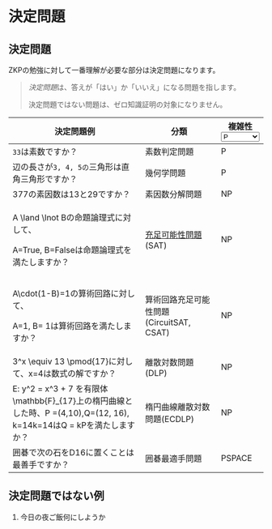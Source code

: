 # 決定問題

## 決定問題

ZKPの勉強に対して一番理解が必要な部分は決定問題になります。

> _決定問&#x984C;_&#x306F;、答えが「はい」か「いいえ」になる問題を指します。
>
> 決定問題ではない問題は、ゼロ知識証明の対象になりません。

<table><thead><tr><th width="460">決定問題例</th><th width="212">分類</th><th>複雑性<select><option value="WlWCzUmFO6hi" label="P" color="blue"></option><option value="JXBWTqEh1Ndu" label="NP" color="blue"></option><option value="I82x34RnMvmY" label="PSPACE" color="blue"></option></select></th></tr></thead><tbody><tr><td><code>33</code>は素数ですか？</td><td>素数判定問題</td><td><span data-option="WlWCzUmFO6hi">P</span></td></tr><tr><td>辺の長さが<code>3, 4, 5の</code>三角形は直角三角形ですか？</td><td>幾何学問題</td><td><span data-option="WlWCzUmFO6hi">P</span></td></tr><tr><td>377の素因数は13と29ですか？</td><td>素因数分解問題</td><td><span data-option="JXBWTqEh1Ndu">NP</span></td></tr><tr><td><p><span class="math">A \land \lnot B</span>の命題論理式に対して、</p><p> <span class="math">A=True, B=False</span>は命題論理式を満たしますか？</p></td><td><a href="https://ja.wikipedia.org/wiki/%E5%85%85%E8%B6%B3%E5%8F%AF%E8%83%BD%E6%80%A7%E5%95%8F%E9%A1%8C">充足可能性問題</a> (SAT)</td><td><span data-option="JXBWTqEh1Ndu">NP</span></td></tr><tr><td><p><span class="math">A\cdot(1-B)=1</span>の算術回路に対して、</p><p><span class="math">A=1, B= 1</span>は算術回路を満たしますか？</p></td><td>算術回路充足可能性問題(CircuitSAT, CSAT)</td><td><span data-option="JXBWTqEh1Ndu">NP</span></td></tr><tr><td><span class="math">3^x \equiv 13 \pmod{17}</span>に対して、<span class="math">x=4</span>は数式の解ですか？</td><td>離散対数問題 (DLP)</td><td><span data-option="JXBWTqEh1Ndu">NP</span></td></tr><tr><td><span class="math">E: y^2 = x^3 + 7</span> を有限体 <span class="math">\mathbb{F}_{17}</span>上の楕円曲線とした時、<span class="math">P =(4,10),Q=(12, 16), k=14</span><span class="math">k=14</span>は<span class="math">Q = kP</span>を満たしますか？</td><td>楕円曲線離散対数問題(ECDLP)</td><td><span data-option="JXBWTqEh1Ndu">NP</span></td></tr><tr><td>囲碁で次の石をD16に置くことは最善手ですか？</td><td>囲碁最適手問題</td><td><span data-option="I82x34RnMvmY">PSPACE</span></td></tr></tbody></table>

## 決定問題ではない例

1. 今日の夜ご飯何にしようか
